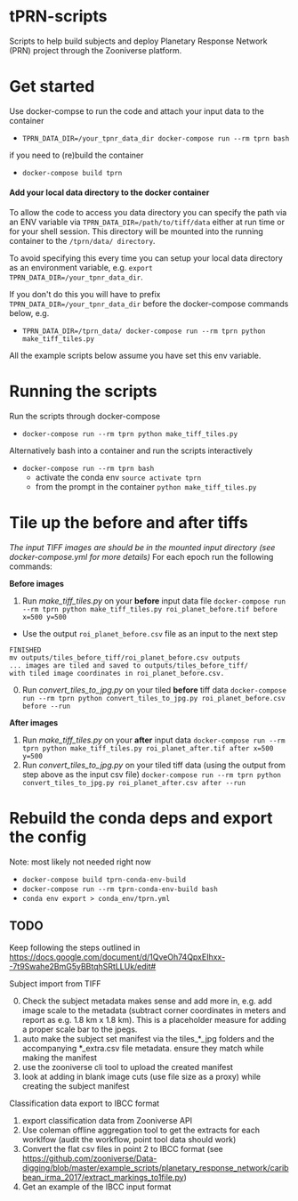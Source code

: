 # tPRN-scripts
Scripts to help build subjects and deploy Planetary Response Network (PRN) project through the Zooniverse platform.

# Get started

Use docker-compse to run the code and attach your input data to the container
+ `TPRN_DATA_DIR=/your_tpnr_data_dir docker-compose run --rm tprn bash`

if you need to (re)build the container
+ `docker-compose build tprn`

#### Add your local data directory to the docker container
To allow the code to access you data directory you can specify the path via an ENV variable via `TPRN_DATA_DIR=/path/to/tiff/data` either at run time or for your shell session. This directory will be mounted into the running container to the
`/tprn/data/ directory`.

To avoid specifying this every time you can setup your local data directory as an environment variable, e.g. `export TPRN_DATA_DIR=/your_tpnr_data_dir`.

If you don't do this you will have to prefix `TPRN_DATA_DIR=/your_tpnr_data_dir` before the docker-compose commands below, e.g.
+ `TPRN_DATA_DIR=/tprn_data/ docker-compose run --rm tprn python make_tiff_tiles.py`

All the example scripts below assume you have set this env variable.

# Running the scripts
Run the scripts through docker-compose
+ `docker-compose run --rm tprn python make_tiff_tiles.py`

Alternatively bash into a container and run the scripts interactively
+ `docker-compose run --rm tprn bash`
  + activate the conda env
  `source activate tprn`
  + from the prompt in the container
  `python make_tiff_tiles.py`

# Tile up the before and after tiffs
*The input TIFF images are should be in the mounted input directory (see docker-compose.yml for more details)*
For each epoch run the following commands:

**Before images**
1. Run *make_tiff_tiles.py* on your **before** input data file
`docker-compose run --rm tprn python make_tiff_tiles.py roi_planet_before.tif before x=500 y=500`
  + Use the output `roi_planet_before.csv` file as an input to the next step
  ```
  FINISHED
  mv outputs/tiles_before_tiff/roi_planet_before.csv outputs
  ... images are tiled and saved to outputs/tiles_before_tiff/
  with tiled image coordinates in roi_planet_before.csv.
  ```
0. Run *convert_tiles_to_jpg.py* on your tiled **before** tiff data
`docker-compose run --rm tprn python convert_tiles_to_jpg.py roi_planet_before.csv before --run`

**After images**
1. Run *make_tiff_tiles.py* on your **after** input data
`docker-compose run --rm tprn python make_tiff_tiles.py roi_planet_after.tif after x=500 y=500`
0. Run *convert_tiles_to_jpg.py* on your tiled tiff data (using the output from step above as the input csv file)
`docker-compose run --rm tprn python convert_tiles_to_jpg.py roi_planet_after.csv after --run`

# Rebuild the conda deps and export the config
Note: most likely not needed right now
+ `docker-compose build tprn-conda-env-build`
+ `docker-compose run --rm tprn-conda-env-build bash`
+ `conda env export > conda_env/tprn.yml`


## TODO

Keep following the steps outlined in https://docs.google.com/document/d/1QveOh74QpxEIhxx--7t9Swahe2BmG5yBBtqhSRtLLUk/edit#

Subject import from TIFF

0. Check the subject metadata makes sense and add more in, e.g. add image scale to the metadata (subtract corner coordinates in meters and report as e.g. 1.8 km x 1.8 km). This is a placeholder measure for adding a proper scale bar to the jpegs.
0. auto make the subject set manifest via the tiles_*_jpg folders and the accompanying *_extra.csv file metadata. ensure they match while making the manifest
0. use the zooniverse cli tool to upload the created manifest
0. look at adding in blank image cuts (use file size as a proxy) while creating the subject manifest

Classification data export to IBCC format
1. export classification data from Zooniverse API
0. Use coleman offline aggregation tool to get the extracts for each worklfow (audit the workflow, point tool data should work)
0. Convert the flat csv files in point 2 to IBCC format (see https://github.com/zooniverse/Data-digging/blob/master/example_scripts/planetary_response_network/caribbean_irma_2017/extract_markings_to1file.py)
0. Get an example of the IBCC input format
